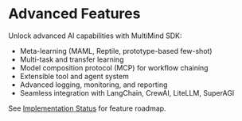 # Advanced Features

Unlock advanced AI capabilities with MultiMind SDK:

- Meta-learning (MAML, Reptile, prototype-based few-shot)
- Multi-task and transfer learning
- Model composition protocol (MCP) for workflow chaining
- Extensible tool and agent system
- Advanced logging, monitoring, and reporting
- Seamless integration with LangChain, CrewAI, LiteLLM, SuperAGI

See [Implementation Status](implementation-status.md) for feature roadmap. 